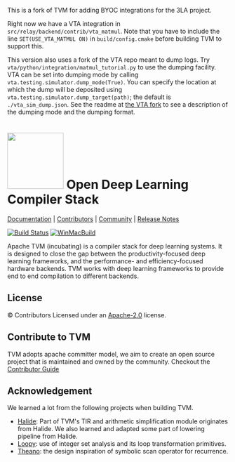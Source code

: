 <!--- Licensed to the Apache Software Foundation (ASF) under one -->
<!--- or more contributor license agreements.  See the NOTICE file -->
<!--- distributed with this work for additional information -->
<!--- regarding copyright ownership.  The ASF licenses this file -->
<!--- to you under the Apache License, Version 2.0 (the -->
<!--- "License"); you may not use this file except in compliance -->
<!--- with the License.  You may obtain a copy of the License at -->

<!---   http://www.apache.org/licenses/LICENSE-2.0 -->

<!--- Unless required by applicable law or agreed to in writing, -->
<!--- software distributed under the License is distributed on an -->
<!--- "AS IS" BASIS, WITHOUT WARRANTIES OR CONDITIONS OF ANY -->
<!--- KIND, either express or implied.  See the License for the -->
<!--- specific language governing permissions and limitations -->
<!--- under the License. -->

This is a fork of TVM for adding BYOC integrations for the 3LA project.

Right now we have a VTA integration in `src/relay/backend/contrib/vta_matmul`. Note that you have to include the line `SET(USE_VTA_MATMUL ON)` in `build/config.cmake` before building TVM to support this.

This version also uses a fork of the VTA repo meant to dump logs.
Try `vta/python/integration/matmul_tutorial.py` to use the dumping facility.
VTA can be set into dumping mode by calling `vta.testing.simulator.dump_mode(True)`.
You can specify the location at which the dump will be deposited using `vta.testing.simulator.dump_target(path)`; the default is `./vta_sim_dump.json`.
See the readme at [the VTA fork](https://github.com/uwsampl/3la-vta) to see a description of the dumping mode and the dumping format.

<img src=https://raw.githubusercontent.com/apache/incubator-tvm-site/main/images/logo/tvm-logo-small.png width=128/> Open Deep Learning Compiler Stack
==============================================
[Documentation](https://tvm.apache.org/docs) |
[Contributors](CONTRIBUTORS.md) |
[Community](https://tvm.apache.org/community) |
[Release Notes](NEWS.md)

[![Build Status](https://ci.tlcpack.ai/buildStatus/icon?job=tvm/main)](https://ci.tlcpack.ai/job/tvm/job/main/)
[![WinMacBuild](https://github.com/apache/incubator-tvm/workflows/WinMacBuild/badge.svg)](https://github.com/apache/incubator-tvm/actions?query=workflow%3AWinMacBuild)

Apache TVM (incubating) is a compiler stack for deep learning systems. It is designed to close the gap between the
productivity-focused deep learning frameworks, and the performance- and efficiency-focused hardware backends.
TVM works with deep learning frameworks to provide end to end compilation to different backends.

License
-------
© Contributors Licensed under an [Apache-2.0](LICENSE) license.

Contribute to TVM
-----------------
TVM adopts apache committer model, we aim to create an open source project that is maintained and owned by the community.
Checkout the [Contributor Guide](https://tvm.apache.org/docs/contribute/)

Acknowledgement
---------------
We learned a lot from the following projects when building TVM.
- [Halide](https://github.com/halide/Halide): Part of TVM's TIR and arithmetic simplification module
  originates from Halide. We also learned and adapted some part of lowering pipeline from Halide.
- [Loopy](https://github.com/inducer/loopy): use of integer set analysis and its loop transformation primitives.
- [Theano](https://github.com/Theano/Theano): the design inspiration of symbolic scan operator for recurrence.
